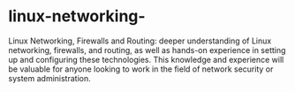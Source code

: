# linux-networking-
Linux Networking, Firewalls and Routing:
deeper understanding of Linux networking, firewalls, and routing, as well as hands-on experience in setting up and configuring these technologies. This knowledge and experience will be valuable for anyone looking to work in the field of network security or system administration.
